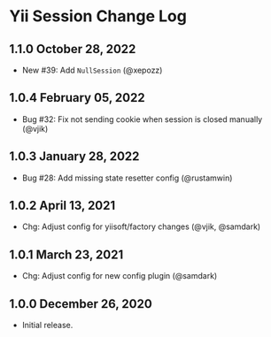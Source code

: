 # Yii Session Change Log

## 1.1.0 October 28, 2022

- New #39: Add `NullSession` (@xepozz)

## 1.0.4 February 05, 2022

- Bug #32: Fix not sending cookie when session is closed manually (@vjik)

## 1.0.3 January 28, 2022

- Bug #28: Add missing state resetter config (@rustamwin)

## 1.0.2 April 13, 2021

- Chg: Adjust config for yiisoft/factory changes (@vjik, @samdark)

## 1.0.1 March 23, 2021

- Chg: Adjust config for new config plugin (@samdark)

## 1.0.0 December 26, 2020

- Initial release.
